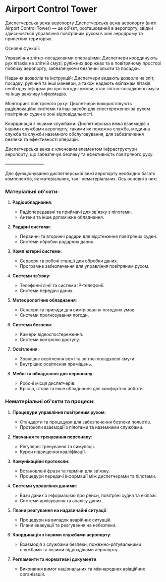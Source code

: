 # Airport Control Tower 

Диспетчерська вежа аеропорту
Диспетчерська вежа аеропорту (англ. Airport Control Tower) — це об'єкт, розташований в аеропорту, звідки здійснюється управління повітряним рухом в зоні аеродрому та прилеглих територіях.

Основні функції:

Управління злітно-посадковими операціями: Диспетчери координують рух літаків на злітній смузі, руліжних доріжках та в повітряному просторі поблизу аеропорту, забезпечуючи безпечні зльоти та посадки.

Надання дозволів та інструкцій: Диспетчери видають дозволи на зліт, посадку, руління та інші маневри, а також надають екіпажам літаків необхідну інформацію про погодні умови, стан злітно-посадкової смуги та іншу важливу інформацію.

Моніторинг повітряного руху: Диспетчери використовують радіолокаційні системи та інші засоби для спостереження за рухом повітряних суден в зоні відповідальності.

Координація з іншими службами: Диспетчерська вежа взаємодіє з іншими службами аеропорту, такими як пожежна служба, медична служба та служби наземного обслуговування, для забезпечення безпеки та ефективності операцій.

Диспетчерська вежа є ключовим елементом інфраструктури аеропорту, що забезпечує безпеку та ефективність повітряного руху.

—————————

Для функціонування диспетчерської вежі аеропорту необхідно багато компонентів, як матеріальних, так і нематеріальних. Ось основні з них:

### Матеріальні об'єкти:

1. **Радіообладнання**:
   - Радіопередавачі та приймачі для зв'язку з пілотами.
   - Антени та інше допоміжне обладнання.

2. **Радарні системи**:
   - Первинні та вторинні радари для відстеження повітряних суден.
   - Системи обробки радарних даних.

3. **Комп'ютерні системи**:
   - Сервери та робочі станції для обробки даних.
   - Програмне забезпечення для управління повітряним рухом.

4. **Системи зв'язку**:
   - Телефонні лінії та системи IP-телефонії.
   - Системи передачі даних.

5. **Метеорологічне обладнання**:
   - Сенсори та прилади для вимірювання погодних умов.
   - Системи прогнозування погоди.

6. **Системи безпеки**:
   - Камери відеоспостереження.
   - Системи контролю доступу.

7. **Освітлення**:
   - Зовнішнє освітлення вежі та злітно-посадкової смуги.
   - Внутрішнє освітлення приміщень.

8. **Меблі та обладнання для персоналу**:
   - Робочі місця диспетчерів.
   - Крісла, столи та інше обладнання для комфортної роботи.

### Нематеріальні об'єкти та процеси:

1. **Процедури управління повітряним рухом**:
   - Стандарти та процедури для забезпечення безпеки польотів.
   - Протоколи взаємодії з пілотами та наземними службами.

2. **Навчання та тренування персоналу**:
   - Регулярні тренування та симуляції.
   - Курси підвищення кваліфікації.

3. **Комунікаційні протоколи**:
   - Встановлені фрази та терміни для зв'язку.
   - Процедури передачі інформації між диспетчерами та пілотами.

4. **Системи управління даними**:
   - Бази даних з інформацією про рейси, повітряні судна та екіпажі.
   - Системи архівування та аналізу даних.

5. **Плани реагування на надзвичайні ситуації**:
   - Процедури на випадок аварійних ситуацій.
   - Плани евакуації та реагування на небезпеки.

6. **Координація з іншими службами аеропорту**:
   - Взаємодія з службами безпеки, пожежно-рятувальними службами та іншими підрозділами аеропорту.

7. **Регламенти та нормативні документи**:
   - Виконання вимог національних та міжнародних авіаційних організацій.
